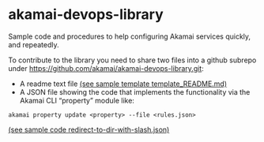 # akamai-devops-library
Sample code and procedures to help configuring Akamai services quickly, and repeatedly. 

To contribute to the library you need to share two files into a github subrepo under https://github.com/akamai/akamai-devops-library.git: 

* A readme text file [(see sample template template_README.md)](./template_README.md)
* A JSON file showing the code that implements the functionality via the Akamai CLI “property” module like:
```
akamai property update <property> --file <rules.json>
```
[(see sample code redirect-to-dir-with-slash.json)](./redirect-to-dir-with-slash.json)
